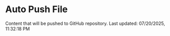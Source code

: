 # Auto Push File

Content that will be pushed to GitHub repository.
Last updated: 07/20/2025, 11:32:18 PM